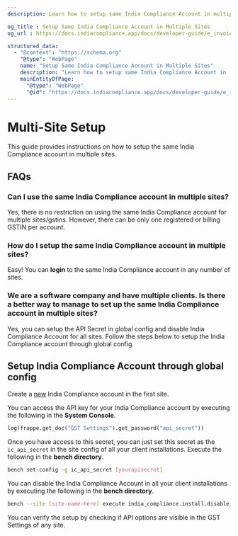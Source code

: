 ```yaml
---
description: Learn how to setup same India Compliance Account in multiple sites.

og_title : Setup Same India Compliance Account in Multiple Sites
og_url : https://docs.indiacompliance.app/docs/developer-guide/e_invoice_qr

structured_data:
  - "@context": "https://schema.org"
    "@type": "WebPage"
    name: "Setup Same India Compliance Account in Multiple Sites"
    description: "Learn how to setup same India Compliance Account in .multiple sites"
    mainEntityOfPage:
      "@type": "WebPage"
      "@id": "https://docs.indiacompliance.app/docs/developer-guide/e_invoice_qr"
---
```


# Multi-Site Setup

This guide provides instructions on how to setup the same India Compliance account in multiple sites.

## FAQs

### Can I use the same India Compliance account in multiple sites?
Yes, there is no restriction on using the same India Compliance account for multiple sites/gstins. However, there can be only one registered or billing GSTIN per account.

### How do I setup the same India Compliance account in multiple sites?
Easy! You can **login** to the same India Compliance account in any number of sites.

### We are a software company and have multiple clients. Is there a better way to manage to set up the same India Compliance account in multiple sites?
Yes, you can setup the API Secret in global config and disable India Compliance Account for all sites. Follow the steps below to setup the India Compliance account through global config.

## Setup India Compliance Account through global config

<steps>
<step title="Create India Compliance Account">

Create a [new](../getting-started/india_compliance_account#account-creation) India Compliance account in the first site.
</step>
<step title="Extract API Secret">

You can access the API key for your India Compliance account by executing the following in the **System Console**.

```python
log(frappe.get_doc("GST Settings").get_password("api_secret"))
```
</step>

<step title="Setup API Secret in Global Config">

Once you have access to this secret, you can just set this secret as the `ic_api_secret` in the site config of all your client installations. Execute the following in the **bench directory**.

```sh
bench set-config -g ic_api_secret [yourapisecret]
```
</step>

<step title="Disable India Compliance Account">

You can disable the India Compliance Account in all your client installations by executing the following in the **bench directory**.

```sh
bench --site [site-name-here] execute india_compliance.install.disable_ic_account_page
```
</step>

<step title="Verify Setup">

You can verify the setup by checking if API options are visible in the GST Settings of any site.
</step>
</steps>
